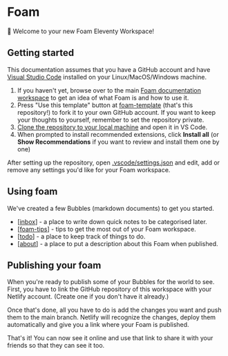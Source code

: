 # Foam

👋 Welcome to your new Foam Eleventy Workspace!

## Getting started

This documentation assumes that you have a GitHub account and have [Visual Studio Code](https://code.visualstudio.com/) installed on your Linux/MacOS/Windows machine.

1. If you haven't yet, browse over to the main [Foam documentation workspace](https://foambubble.github.io/foam) to get an idea of what Foam is and how to use it.
2. Press "Use this template" button at [foam-template](https://github.com/foambubble/foam-template/generate) (that's this repository!) to fork it to your own GitHub account. If you want to keep your thoughts to yourself, remember to set the repository private.
3. [Clone the repository to your local machine](https://help.github.com/en/github/creating-cloning-and-archiving-repositories/cloning-a-repository) and open it in VS Code.
4. When prompted to install recommended extensions, click **Install all** (or **Show Recommendations** if you want to review and install them one by one)

After setting up the repository, open [.vscode/settings.json](.vscode/settings.json) and edit, add or remove any settings you'd like for your Foam workspace.

## Using foam

We've created a few Bubbles (markdown documents) to get you started.

- [[inbox]] - a place to write down quick notes to be categorised later.
- [[foam-tips]] - tips to get the most out of your Foam workspace.
- [[todo]] - a place to keep track of things to do.
- [[about]] - a place to put a description about this Foam when published.

## Publishing your foam

When you're ready to publish some of your Bubbles for the world to see. First, you have to link the GitHub repository of this workspace with your Netlify account. (Create one if you don't have it already.)

Once that's done, all you have to do is add the changes you want and push them to the main branch. Netlify will recognize the changes, deploy them automatically and give you a link where your Foam is published.

That's it! You can now see it online and use that link to share it with your friends so that they can see it too.

[//begin]: # "Autogenerated link references for markdown compatibility"
[inbox]: bubbles/inbox "Inbox"
[foam-tips]: bubbles/foam-tips "Foam tips"
[todo]: bubbles/todo "Todo"
[about]: bubbles/about "About this site"
[//end]: # "Autogenerated link references"
